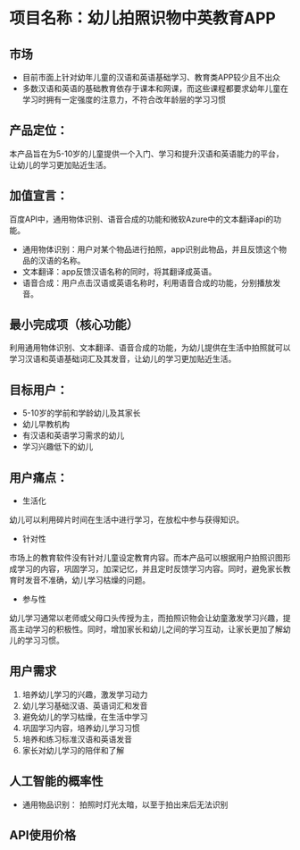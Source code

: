 # 项目名称：幼儿拍照识物中英教育APP

## 市场
- 目前市面上针对幼年儿童的汉语和英语基础学习、教育类APP较少且不出众
- 多数汉语和英语的基础教育依存于课本和网课，而这些课程都要求幼年儿童在学习时拥有一定强度的注意力，不符合改年龄层的学习习惯

## 产品定位：
本产品旨在为5-10岁的儿童提供一个入门、学习和提升汉语和英语能力的平台，让幼儿的学习更加贴近生活。

## 加值宣言：
百度API中，通用物体识别、语音合成的功能和微软Azure中的文本翻译api的功能。
- 通用物体识别：用户对某个物品进行拍照，app识别此物品，并且反馈这个物品的汉语的名称。
- 文本翻译：app反馈汉语名称的同时，将其翻译成英语。
- 语音合成：用户点击汉语或英语名称时，利用语音合成的功能，分别播放发音。

## 最小完成项（核心功能）
利用通用物体识别、文本翻译、语音合成的功能，为幼儿提供在生活中拍照就可以学习汉语和英语基础词汇及其发音，让幼儿的学习更加贴近生活。

## 目标用户：
- 5-10岁的学前和学龄幼儿及其家长
- 幼儿早教机构
- 有汉语和英语学习需求的幼儿
- 学习兴趣低下的幼儿

## 用户痛点：
- 生活化

幼儿可以利用碎片时间在生活中进行学习，在放松中参与获得知识。

- 针对性

市场上的教育软件没有针对儿童设定教育内容。而本产品可以根据用户拍照识图形成学习的内容，巩固学习，加深记忆，并且定时反馈学习内容。同时，避免家长教育时发音不准确，幼儿学习枯燥的问题。

- 参与性

幼儿学习通常以老师或父母口头传授为主，而拍照识物会让幼童激发学习兴趣，提高主动学习的积极性。同时，增加家长和幼儿之间的学习互动，让家长更加了解幼儿的学习习惯。

## 用户需求
1. 培养幼儿学习的兴趣，激发学习动力
2. 幼儿学习基础汉语、英语词汇和发音
3. 避免幼儿的学习枯燥，在生活中学习
4. 巩固学习内容，培养幼儿学习习惯
5. 培养和练习标准汉语和英语发音
6. 家长对幼儿学习的陪伴和了解


## 人工智能的概率性
- 通用物品识别：
拍照时灯光太暗，以至于拍出来后无法识别

## API使用价格


